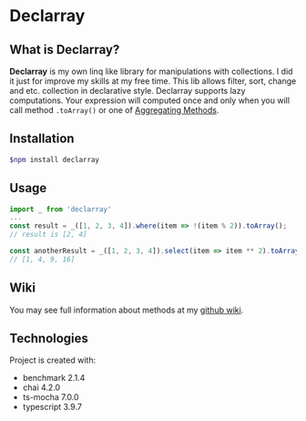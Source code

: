# Declarray

## What is Declarray?

**Declarray** is my own linq like library for manipulations with collections. I did it just for improve my skills at my free time.
This lib allows filter, sort, change and etc. collection in declarative style.
Declarray supports lazy computations. Your expression will computed once and only when you will call method `.toArray()` or one of [Aggregating Methods](https://github.com/afferenslucem/declarray/wiki/Aggregating-Methods).

## Installation

```bash
$npm install declarray
```

## Usage

```typescript
import _ from 'declarray'
...
const result = _([1, 2, 3, 4]).where(item => !(item % 2)).toArray();
// result is [2, 4]

const anotherResult = _([1, 2, 3, 4]).select(item => item ** 2).toArray();
// [1, 4, 9, 16]
```

## Wiki

You may see full information about methods at my [github wiki](https://github.com/afferenslucem/declarray/wiki).

## Technologies

Project is created with:

* benchmark 2.1.4
* chai 4.2.0
* ts-mocha 7.0.0
* typescript 3.9.7
